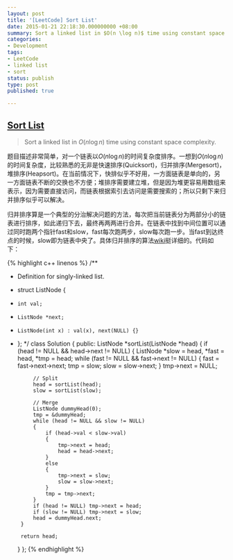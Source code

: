```yaml
---
layout: post
title: '[LeetCode] Sort List'
date: 2015-01-21 22:18:30.000000000 +08:00
summary: Sort a linked list in $O(n \log n)$ time using constant space complexity.
categories:
- Development
tags:
- LeetCode
- linked list
- sort
status: publish
type: post
published: true

---
```


## [Sort List](https://oj.leetcode.com/problems/sort-list/)

> Sort a linked list in $O(n \log n)$ time using constant space complexity.

题目描述非常简单，对一个链表以$O(n \log n)$的时间复杂度排序。一想到$O(n \log n)$的时间复杂度，比较熟悉的无非是快速排序(Quicksort)，归并排序(Mergesort)，堆排序(Heapsort)。在当前情况下，快排似乎不好用，一方面链表是单向的，另一方面链表不断的交换也不方便；堆排序需要建立堆，但是因为堆更容易用数组来表示，因为需要直接访问，而链表根据索引去访问是需要搜索的；所以只剩下来归并排序似乎可以解决。

归并排序算是一个典型的分治解决问题的方法，每次把当前链表分为两部分小的链表进行排序，如此递归下去，最终再两两进行合并。在链表中找到中间位置可以通过同时跑两个指针fast和slow，fast每次跑两步，slow每次跑一步。当fast到达终点的时候，slow即为链表中央了。具体归并排序的算法[wiki](http://zh.wikipedia.org/zh/%E5%BD%92%E5%B9%B6%E6%8E%92%E5%BA%8F)挺详细的。代码如下：

{% highlight c++ linenos %}
/**
 * Definition for singly-linked list.
 * struct ListNode {
 *     int val;
 *     ListNode *next;
 *     ListNode(int x) : val(x), next(NULL) {}
 * };
 */
class Solution {
public:
    ListNode *sortList(ListNode *head) {
        if (head != NULL && head->next != NULL)
        {
            ListNode *slow = head, *fast = head, *tmp = head;
            while (fast != NULL && fast->next != NULL)
            {
                fast = fast->next->next;
                tmp = slow;
                slow = slow->next;
            }
            tmp->next = NULL;
            
            // Split
            head = sortList(head);
            slow = sortList(slow);
            
            // Merge
            ListNode dummyHead(0);
            tmp = &dummyHead;
            while (head != NULL && slow != NULL)
            {
                if (head->val < slow->val)
                {
                    tmp->next = head;
                    head = head->next;
                }
                else
                {
                    tmp->next = slow;
                    slow = slow->next;
                }
                tmp = tmp->next;
            }
            if (head != NULL) tmp->next = head;
            if (slow != NULL) tmp->next = slow;
            head = dummyHead.next;
        }
        
        return head;
    }
};
{% endhighlight %}